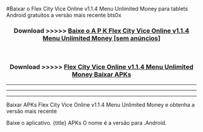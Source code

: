 #Baixar o Flex City Vice Online v1.1.4   Menu Unlimited Money   para tablets Android gratuitos a versão mais recente bts0x


<div align="center">
<h3>Download >>>>> <a href="https://pt-web.web.app/?pt= Flex City Vice Online v1.1.4   Menu Unlimited Money ">Baixe o A P K Flex City Vice Online v1.1.4   Menu Unlimited Money  [sem anúncios]</a></h3><br>

<h3>Download >>>>> <a href="https://pt-web.web.app/?pt= Flex City Vice Online v1.1.4   Menu Unlimited Money ">Flex City Vice Online v1.1.4   Menu Unlimited Money  Baixar APKs</a></h3>
</div>

----------------------------------------------------------

----------------------------------------------------------

----------------------------------------------------------

Baixar APKs Flex City Vice Online v1.1.4   Menu Unlimited Money  e obtenha a versão mais recente

Baixe o aplicativo. {title} APKs O nome é a versão para .Android.


